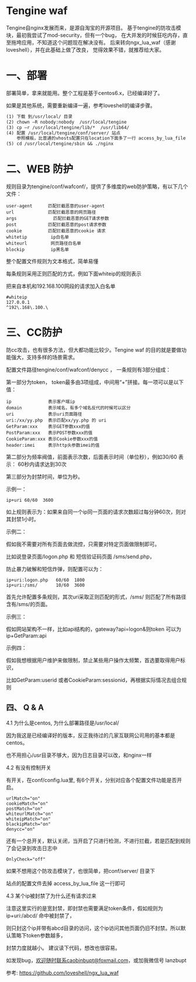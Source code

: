 Tengine waf
=====

Tengine自nginx发展而来，是源自淘宝的开源项目。
基于tengine的防攻击模块，最初我尝试了mod-security，但有一个bug，
在大并发的时候狂吃内存，直至拖垮应用，不知道这个问题现在解决没有。
后来转向ngx_lua_waf（感谢loveshell），并在此基础上做了改良，
觉得效果不错，就推荐给大家。

一、部署
====
部署简单，拿来就能用。整个工程是基于centos6.x，已经编译好了。

如果是其他系统，需要重新编译一遍，参考loveshell的编译步骤。

```txt
(1) 下载 到/usr/local/ 目录
(2) chown –R nobody:nobody  /usr/local/tengine
(3) cp –r /usr/local/tengine/lib/*  /usr/lib64/
(4) 配置 /usr/local/tengine/conf/server/ 站点
    参照模板，比普通的vhosts配置只在location下面多了一行 access_by_lua_file
(5) cd /usr/local/tengine/sbin && ./nginx
```

二、WEB 防护
=======
规则目录为tengine/conf/wafconf/，提供了多维度的web防护策略，有以下几个文件：
```
user-agent      匹配拦截恶意的user-agent
url             匹配拦截恶意的网页路径
args			  匹配拦截恶意的GET请求参数
post            匹配拦截恶意的post请求参数
cookie          匹配拦截恶意的cookie 请求
whitetip         ip白名单
whiteurl         网页路径白名单
blockip          ip黑名单
```

整个配置文件规则为文本格式，简单易懂

每条规则采用正则匹配的方式，例如下面whiteip的规则表示

把来自本机和192.168.100网段的请求加入白名单
```
#whiteip
127.0.0.1
^192\.168\.100.\
```


三、CC防护
=====
防cc攻击，也有很多方法，但大都功能比较少。Tengine waf 的目的就是要做功能强大，支持多样的场景需求。

配置文件路径tengine/conf/wafconf/denycc ， 一条规则有3部分组成：

第一部分为token， token最多由3项组成，中间用“+”拼接。每一项可以是以下值：
```
ip              表示客户端ip
domain          表示域名，有多个域名反代的时候可以区分
uri             表示uri页面路径
uri:/xx/yy.php  表示匹配xx/yy.php 的 uri
GetParam:xxx    表示GET参数xxx的值
PostParam:xxx   表示POST参数xxx的值
CookieParam:xxx 表示Cookie参数xxx的值
header:imei     表示http头参数imei的值
```

第二部分为频率阀值，前面表示次数，后面表示时间（单位秒），例如30/60 表示： 60秒内请求达到30次

第三部分为封禁时间，单位为秒。

示例一：
```
ip+uri 60/60  3600
```
如上规则表示为：如果来自同一个ip同一页面的请求次数超过每分钟60次，则对其封禁1小时。

示例二：

假如我不需要对所有页面去做流控，只需要对特定页面做限制即可。

比如说登录页面/logon.php 和 短信验证码页面 /sms/send.php，

防止暴力破解和短信炸弹，则配置可以为：

```
ip+uri:logon.php   60/60  1800
ip+uri:/sms/       10/60  3600
```

首先允许配置多条规则，其次uri采取正则匹配的形式，/sms/ 则匹配了所有路径含有/sms/的页面。

示例三：

假如网站架构不一样，比如api结构的，gateway?api=logon&则token 可以为 ip+GetParam:api

示例四：

假如我想根据用户维护来做限制，禁止某些用户操作太频繁，首选要取得用户标识，

比如GetParam:userid 或者CookieParam:sessionid，再根据实际情况去组合规则



四、 Q & A
----
4.1  为什么是centos, 为什么部署路径是/usr/local/

因为我这是已经编译好的版本，反正我待过的几家互联网公司用的基本都是centos。

也不用担心/usr目录不够大，因为日志目录可以改，和nginx一样 


4.2 有没有控制开关

有开关，在conf/config.lua里, 有6个开关，分别对应各个配置文件功能是否开启。

```
urlMatch="on"
cookieMatch="on"
postMatch="on"
whiteurlMatch="on"
whiteipMatch="on"
blackipMatch="on"
denycc="on"
```

还有一个总开关，默认关闭，当开启了只进行检测，不进行拦截，若是匹配到规则了会记录到攻击日志中
```
OnlyCheck="off"
```

如果不想用这个防攻击模块了，也很简单，把conf/server/ 目录下

站点的配置文件去掉 access_by_lua_file  这一行即可


4.3  某个ip被封禁了为什么还有请求过来

注意这里实行的是宽封禁，即封禁也需要满足token条件，假如规则为ip+uri:/abcd/ 命中被封禁了，

则只封这个ip并带有abcd目录的访问，这个ip访问其他页面仍旧不封禁。所以默认策略下token参数越多，

封禁力度就越小。 建议读下代码，想改也很容易。




如发现bug，欢迎随时联系caobinbupt@foxmail.com，或加我微信号 lanzbupt

参考:
https://github.com/loveshell/ngx_lua_waf

